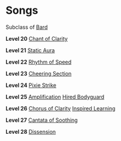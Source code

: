 <!-- TITLE: Aristrocrat -->
<!-- SUBTITLE: Better than you at everything, or at least that's what they would have you believe.  Born into nobility and riches, the Aristocrat is often pompous, but that braggadocio was well earned.  Once upon a time they were a force to be reckoned with, but a vengeful force taught them humility and now these bards can be found aiding others, bolstering their abilities with songs and dirges. -->

# Songs
Subclass of [Bard](bard)

**Level 20**
[Chant of Clarity](chant-of-clarity)

**Level 21**
[Static Aura](static-aura)

**Level 22**
[Rhythm of Speed](rhythm-of-speed)

**Level 23**
[Cheering Section](cheering-section)

**Level 24**
[Pixie Strike](pixie-strike)

**Level 25**
[Amplification](amplification)
[Hired Bodyguard](hired-bodyguard)

**Level 26**
[Chorus of Clarity](chorus-of-clarity)
[Inspired Learning](inspired-learning)

**Level 27**
[Cantata of Soothing](cantata-of-soothing)

**Level 28**
[Dissension](dissension)
